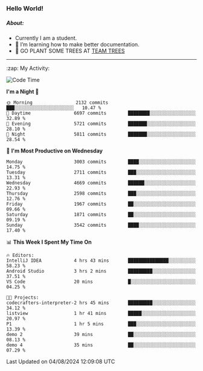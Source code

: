 ### Hello World!

##### About:
- Currently I am a student.
- 🌱 I’m learning how to make better documentation.
- 🌱 GO PLANT SOME TREES AT [TEAM TREES](https://teamtrees.org/)

---
  <summary>:zap: My Activity:</summary>
  
<!--START_SECTION:waka-->
![Code Time](http://img.shields.io/badge/Code%20Time-1%2C385%20hrs%2031%20mins-blue)

**I'm a Night 🦉** 

```text
🌞 Morning                2132 commits        ███░░░░░░░░░░░░░░░░░░░░░░   10.47 % 
🌆 Daytime                6697 commits        ████████░░░░░░░░░░░░░░░░░   32.89 % 
🌃 Evening                5721 commits        ███████░░░░░░░░░░░░░░░░░░   28.10 % 
🌙 Night                  5811 commits        ███████░░░░░░░░░░░░░░░░░░   28.54 % 
```
📅 **I'm Most Productive on Wednesday** 

```text
Monday                   3003 commits        ████░░░░░░░░░░░░░░░░░░░░░   14.75 % 
Tuesday                  2711 commits        ███░░░░░░░░░░░░░░░░░░░░░░   13.31 % 
Wednesday                4669 commits        ██████░░░░░░░░░░░░░░░░░░░   22.93 % 
Thursday                 2598 commits        ███░░░░░░░░░░░░░░░░░░░░░░   12.76 % 
Friday                   1967 commits        ██░░░░░░░░░░░░░░░░░░░░░░░   09.66 % 
Saturday                 1871 commits        ██░░░░░░░░░░░░░░░░░░░░░░░   09.19 % 
Sunday                   3542 commits        ████░░░░░░░░░░░░░░░░░░░░░   17.40 % 
```


📊 **This Week I Spent My Time On** 

```text
🔥 Editors: 
IntelliJ IDEA            4 hrs 43 mins       ███████████████░░░░░░░░░░   58.23 % 
Android Studio           3 hrs 2 mins        █████████░░░░░░░░░░░░░░░░   37.51 % 
VS Code                  20 mins             █░░░░░░░░░░░░░░░░░░░░░░░░   04.25 % 

🐱‍💻 Projects: 
codecrafters-interpreter-2 hrs 45 mins       █████████░░░░░░░░░░░░░░░░   34.12 % 
listview                 1 hr 41 mins        █████░░░░░░░░░░░░░░░░░░░░   20.97 % 
P1                       1 hr 5 mins         ███░░░░░░░░░░░░░░░░░░░░░░   13.39 % 
demo 2                   39 mins             ██░░░░░░░░░░░░░░░░░░░░░░░   08.13 % 
demo 4                   35 mins             ██░░░░░░░░░░░░░░░░░░░░░░░   07.29 % 
```


 Last Updated on 04/08/2024 12:09:08 UTC
<!--END_SECTION:waka-->
